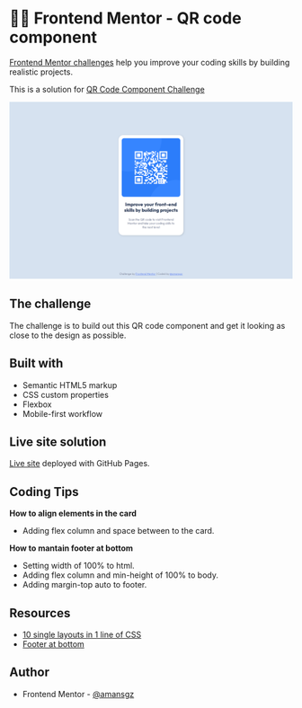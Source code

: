 # 👩‍💻 Frontend Mentor - QR code component

[Frontend Mentor challenges](https://www.frontendmentor.io/) help you improve your coding skills by building realistic projects.

This is a solution for [QR Code Component Challenge](https://www.frontendmentor.io/challenges/qr-code-component-iux_sIO_H)

![Design preview for the QR code component coding challenge](./styles/images/preview.png)


## The challenge
The challenge is to build out this QR code component and get it looking as close to the design as possible.


## Built with

- Semantic HTML5 markup
- CSS custom properties
- Flexbox
- Mobile-first workflow

## Live site solution

[Live site](https://amansgz.github.io/css-qr-code-component/) deployed with GitHub Pages.

## Coding Tips

**How to align elements in the card**

- Adding flex column and space between to the card.

**How to mantain footer at bottom**

- Setting width of 100% to html.
- Adding flex column and min-height of 100% to body.
- Adding margin-top auto to footer.

## Resources

- [10 single layouts in 1 line of CSS](https://youtu.be/qm0IfG1GyZU)
- [Footer at bottom](https://youtu.be/yc2olxLgKLk)


## Author

- Frontend Mentor - [@amansgz](https://www.frontendmentor.io/profile/amansgz)